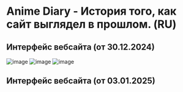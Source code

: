 # Anime Diary - История того, как сайт выглядел в прошлом. (RU)

## Интерфейс вебсайта (от 30.12.2024)
![image](https://github.com/user-attachments/assets/6d0365fd-0ce5-491a-a3a1-0a1d83bc925c)
![image](https://github.com/user-attachments/assets/55ffed3f-e3f1-4256-bbd4-beaefcf25185)
![image](https://github.com/user-attachments/assets/7b8da8a6-b86b-41c1-89c3-117a677629ba)

## Интерфейс вебсайта (от 03.01.2025)